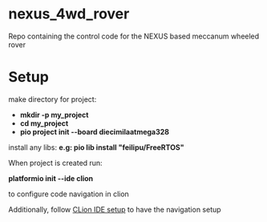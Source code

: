 # nexus_4wd_rover
Repo containing the control code for the NEXUS based meccanum wheeled rover

# Setup


make directory for project:

- **mkdir -p my_project**
- **cd my_project**
- **pio project init --board diecimilaatmega328**

install any libs:
**e.g: pio lib install "feilipu/FreeRTOS"**

When project is created run:

**platformio init --ide clion**

to configure code navigation in clion

Additionally, follow [CLion IDE setup](https://docs.platformio.org/en/latest/integration/ide/clion.html) 
to have the navigation setup

